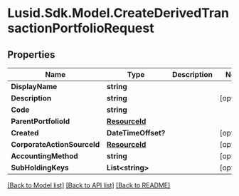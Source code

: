 # Lusid.Sdk.Model.CreateDerivedTransactionPortfolioRequest
## Properties

Name | Type | Description | Notes
------------ | ------------- | ------------- | -------------
**DisplayName** | **string** |  | 
**Description** | **string** |  | [optional] 
**Code** | **string** |  | 
**ParentPortfolioId** | [**ResourceId**](ResourceId.md) |  | 
**Created** | **DateTimeOffset?** |  | [optional] 
**CorporateActionSourceId** | [**ResourceId**](ResourceId.md) |  | [optional] 
**AccountingMethod** | **string** |  | [optional] 
**SubHoldingKeys** | **List&lt;string&gt;** |  | [optional] 

[[Back to Model list]](../README.md#documentation-for-models) [[Back to API list]](../README.md#documentation-for-api-endpoints) [[Back to README]](../README.md)

